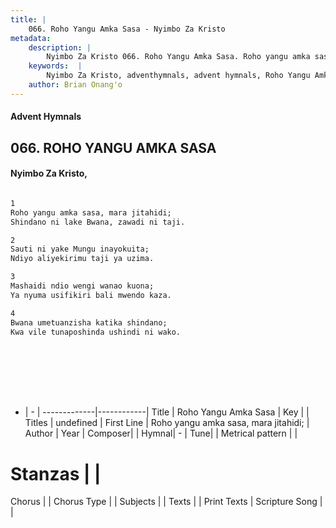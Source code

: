 ```yaml
---
title: |
    066. Roho Yangu Amka Sasa - Nyimbo Za Kristo
metadata:
    description: |
        Nyimbo Za Kristo 066. Roho Yangu Amka Sasa. Roho yangu amka sasa, mara jitahidi; Shindano ni lake Bwana, zawadi ni taji.  
    keywords:  |
        Nyimbo Za Kristo, adventhymnals, advent hymnals, Roho Yangu Amka Sasa, Roho yangu amka sasa, mara jitahidi;. 
    author: Brian Onang'o
---
```


#### Advent Hymnals
## 066. ROHO YANGU AMKA SASA
####  Nyimbo Za Kristo,

```txt

1
Roho yangu amka sasa, mara jitahidi;
Shindano ni lake Bwana, zawadi ni taji.

2
Sauti ni yake Mungu inayokuita;
Ndiyo aliyekirimu taji ya uzima.

3
Mashaidi ndio wengi wanao kuona;
Ya nyuma usifikiri bali mwendo kaza.

4
Bwana umetuanzisha katika shindano;
Kwa vile tunaposhinda ushindi ni wako.









```

- |   -  |
-------------|------------|
Title | Roho Yangu Amka Sasa |
Key |  |
Titles | undefined |
First Line | Roho yangu amka sasa, mara jitahidi; |
Author | 
Year | 
Composer| |
Hymnal|  - |
Tune|  |
Metrical pattern | |
# Stanzas |  |
Chorus |  |
Chorus Type |  |
Subjects | |
Texts |  |
Print Texts | 
Scripture Song |  |
    
